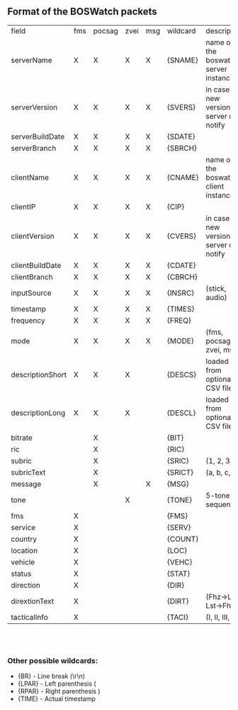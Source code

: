 ## Format of the BOSWatch packets
<table>
    <tr>
        <td>field</td>
        <td>fms</td>
        <td>pocsag</td>
        <td>zvei</td>
        <td>msg</td>
        <td>wildcard</td>
        <td>description</td>
    </tr>
    <tr>
        <td>serverName</td>
        <td>X</td>
        <td>X</td>
        <td>X</td>
        <td>X</td>
        <td>{SNAME}</td>
        <td>name of the boswatch server instance</td>
    </tr>
    <tr>
        <td>serverVersion</td>
        <td>X</td>
        <td>X</td>
        <td>X</td>
        <td>X</td>
        <td>{SVERS}</td>
        <td>in case of new version, server can notify</td>
    </tr>
    <tr>
        <td>serverBuildDate</td>
        <td>X</td>
        <td>X</td>
        <td>X</td>
        <td>X</td>
        <td>{SDATE}</td>
        <td></td>
    </tr>
    <tr>
        <td>serverBranch</td>
        <td>X</td>
        <td>X</td>
        <td>X</td>
        <td>X</td>
        <td>{SBRCH}</td>
        <td></td>
    </tr>
    <tr>
        <td>clientName</td>
        <td>X</td>
        <td>X</td>
        <td>X</td>
        <td>X</td>
        <td>{CNAME}</td>
        <td>name of the boswatch client instance</td>
    </tr>
    <tr>
        <td>clientIP</td>
        <td>X</td>
        <td>X</td>
        <td>X</td>
        <td>X</td>
        <td>{CIP}</td>
        <td></td>
    </tr>
    <tr>
        <td>clientVersion</td>
        <td>X</td>
        <td>X</td>
        <td>X</td>
        <td>X</td>
        <td>{CVERS}</td>
        <td>in case of new version, server can notify</td>
    </tr>
    <tr>
        <td>clientBuildDate</td>
        <td>X</td>
        <td>X</td>
        <td>X</td>
        <td>X</td>
        <td>{CDATE}</td>
        <td></td>
    </tr>
    <tr>
        <td>clientBranch</td>
        <td>X</td>
        <td>X</td>
        <td>X</td>
        <td>X</td>
        <td>{CBRCH}</td>
        <td></td>
    </tr>
    <tr>
        <td>inputSource</td>
        <td>X</td>
        <td>X</td>
        <td>X</td>
        <td>X</td>
	<td>{INSRC}</td>
        <td>(stick, audio)</td>
    </tr>
    <tr>
        <td>timestamp</td>
        <td>X</td>
        <td>X</td>
        <td>X</td>
        <td>X</td>
        <td>{TIMES}</td>
        <td></td>
    </tr>
    <tr>
        <td>frequency</td>
        <td>X</td>
        <td>X</td>
        <td>X</td>
        <td>X</td>
        <td>{FREQ}</td>
        <td></td>
    </tr>
    <tr>
        <td>mode</td>
        <td>X</td>
        <td>X</td>
        <td>X</td>
        <td>X</td>
        <td>{MODE}</td>
        <td>(fms, pocsag, zvei, msg)</td>
    </tr>
    <tr>
        <td>descriptionShort</td>
        <td>X</td>
        <td>X</td>
        <td>X</td>
        <td></td>
        <td>{DESCS}</td>
        <td>loaded from optional CSV file</td>
    </tr>
    <tr>
        <td>descriptionLong</td>
        <td>X</td>
        <td>X</td>
        <td>X</td>
        <td></td>
        <td>{DESCL}</td>
        <td>loaded from optional CSV file</td>
    </tr>
    <tr>
        <td>bitrate</td>
        <td></td>
        <td>X</td>
        <td></td>
        <td></td>
        <td>{BIT}</td>
        <td></td>
    </tr>
    <tr>
        <td>ric</td>
        <td></td>
        <td>X</td>
        <td></td>
        <td></td>
        <td>{RIC}</td>
        <td></td>
    </tr>
    <tr>
        <td>subric</td>
        <td></td>
        <td>X</td>
        <td></td>
        <td></td>
        <td>{SRIC}</td>
        <td>(1, 2, 3, 4)</td>
    </tr>
    <tr>
        <td>subricText</td>
        <td></td>
        <td>X</td>
        <td></td>
        <td></td>
        <td>{SRICT}</td>
        <td>(a, b, c, d)</td>
    </tr>
    <tr>
        <td>message</td>
        <td></td>
        <td>X</td>
        <td></td>
        <td>X</td>
        <td>{MSG}</td>
        <td></td>
    </tr>
    <tr>
        <td>tone</td>
        <td></td>
        <td></td>
        <td>X</td>
        <td></td>
        <td>{TONE}</td>
        <td>5-tone sequence</td>
    </tr>
    <tr>
        <td>fms</td>
        <td>X</td>
        <td></td>
        <td></td>
        <td></td>
        <td>{FMS}</td>
        <td></td>
    </tr>
    <tr>
        <td>service</td>
        <td>X</td>
        <td></td>
        <td></td>
        <td></td>
        <td>{SERV}</td>
        <td></td>
    </tr>
    <tr>
        <td>country</td>
        <td>X</td>
        <td></td>
        <td></td>
        <td></td>
        <td>{COUNT}</td>
        <td></td>
    </tr>
    <tr>
        <td>location</td>
        <td>X</td>
        <td></td>
        <td></td>
        <td></td>
        <td>{LOC}</td>
        <td></td>
    </tr>
    <tr>
        <td>vehicle</td>
        <td>X</td>
        <td></td>
        <td></td>
        <td></td>
        <td>{VEHC}</td>
        <td></td>
    </tr>
    <tr>
        <td>status</td>
        <td>X</td>
        <td></td>
        <td></td>
        <td></td>
        <td>{STAT}</td>
        <td></td>
    </tr>
    <tr>
        <td>direction</td>
        <td>X</td>
        <td></td>
        <td></td>
        <td></td>
        <td>{DIR}</td>
        <td></td>
    </tr>
    <tr>
        <td>dirextionText</td>
        <td>X</td>
        <td></td>
        <td></td>
        <td></td>
        <td>{DIRT}</td>
        <td>(Fhz-&gt;Lst, Lst-&gt;Fhz)</td>
    </tr>
    <tr>
        <td>tacticalInfo</td>
        <td>X</td>
        <td></td>
        <td></td>
        <td></td>
        <td>{TACI}</td>
        <td>(I, II, III, IV)</td>
    </tr>
</table>

<br><br>
### Other possible wildcards:
- {BR} - Line break (\\r\\n)
- {LPAR} - Left parenthesis (
- {RPAR} - Right parenthesis )
- {TIME} - Actual timestamp
